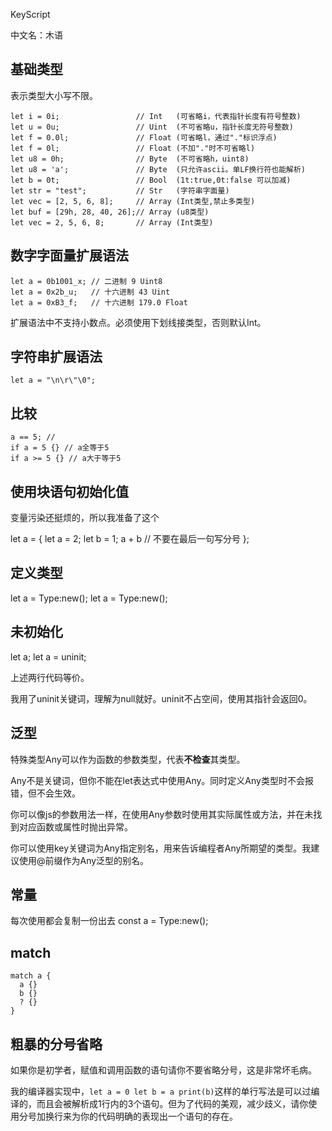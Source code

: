 KeyScript

中文名：木语

## 基础类型

表示类型大小写不限。
```
let i = 0i;                 // Int   (可省略i，代表指针长度有符号整数)
let u = 0u;                 // Uint  (不可省略u，指针长度无符号整数)
let f = 0.0l;               // Float (可省略l，通过"."标识浮点)
let f = 0l;                 // Float (不加"."时不可省略l)
let u8 = 0h;                // Byte  (不可省略h，uint8)
let u8 = 'a';               // Byte  (只允许ascii。单LF换行符也能解析)
let b = 0t;                 // Bool  (1t:true,0t:false 可以加减)
let str = "test";           // Str   (字符串字面量)
let vec = [2, 5, 6, 8];     // Array (Int类型,禁止多类型)
let buf = [29h, 28, 40, 26];// Array (u8类型)
let vec = 2, 5, 6, 8;       // Array (Int类型)

```

## 数字字面量扩展语法

```
let a = 0b1001_x; // 二进制 9 Uint8
let a = 0x2b_u;   // 十六进制 43 Uint
let a = 0xB3_f;   // 十六进制 179.0 Float
```
扩展语法中不支持小数点。必须使用下划线接类型，否则默认Int。

## 字符串扩展语法

```
let a = "\n\r\"\0";
```

## 比较

```
a == 5; // 
if a = 5 {} // a全等于5
if a >= 5 {} // a大于等于5
```

## 使用块语句初始化值

变量污染还挺烦的，所以我准备了这个

let a = {
  let a = 2;
  let b = 1;
  a + b // 不要在最后一句写分号
};

## 定义类型

let a = Type:new();
let a = Type:new();

## 未初始化

let a;
let a = uninit;

上述两行代码等价。

我用了uninit关键词，理解为null就好。uninit不占空间，使用其指针会返回0。


## 泛型

特殊类型Any可以作为函数的参数类型，代表**不检查**其类型。

Any不是关键词，但你不能在let表达式中使用Any。同时定义Any类型时不会报错，但不会生效。

你可以像js的参数用法一样，在使用Any参数时使用其实际属性或方法，并在未找到对应函数或属性时抛出异常。

你可以使用key关键词为Any指定别名，用来告诉编程者Any所期望的类型。我建议使用@前缀作为Any泛型的别名。

## 常量
每次使用都会复制一份出去
const a = Type:new();

## match
```
match a {
  a {}
  b {}
  ? {}
}
```

## 粗暴的分号省略

如果你是初学者，赋值和调用函数的语句请你不要省略分号，这是非常坏毛病。

我的编译器实现中，`let a = 0 let b = a print(b)`这样的单行写法是可以过编译的，而且会被解析成1行内的3个语句。但为了代码的美观，减少歧义，请你使用分号加换行来为你的代码明确的表现出一个语句的存在。